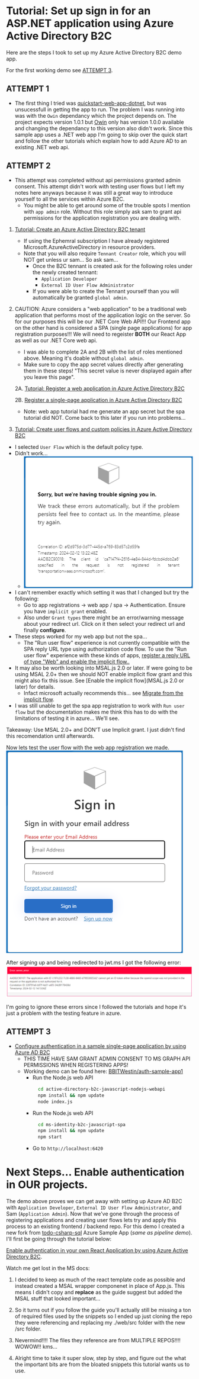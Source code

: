 # Tutorial: Set up sign in for an ASP.NET application using Azure Active Directory B2C

Here are the steps I took to set up my Azure Active Directory B2C demo app.

For the first working demo see [ATTEMPT 3](#ATTEMPT-3).

## ATTEMPT 1

- The first thing I tried was [quickstart-web-app-dotnet](https://learn.microsoft.com/en-us/azure/active-directory-b2c/quickstart-web-app-dotnet), but was unsucessfull in getting the app to run. The problem I was running into was with the `Owin` dependancy which the project depends on. The project expects version 1.0.1 but [Owin](https://www.nuget.org/packages/Owin/1.0.0?_src=template) only has version 1.0.0 available and changing the dependancy to this version also didn't work. Since this sample app uses a .NET web app I'm going to skip over the quick start and follow the other tutorials which explain how to add Azure AD to an existing .NET web api.

## ATTEMPT 2

- This attempt was completed without api permissions granted admin consent. This attempt didn't work with testing user flows but I left my notes here anyways because it was still a great way to introduce yourself to all the services within Azure B2C.
  - You might be able to get around some of the trouble spots I mention with `app admin` role. Without this role simply ask sam to grant api permissions for the application registration you are dealing with.

1. [Tutorial: Create an Azure Active Directory B2C tenant](https://learn.microsoft.com/en-us/azure/active-directory-b2c/tutorial-create-tenant)

   - If using the Ephemral subscription I have already registered Microsoft.AzureActiveDirectory in resource providers.
   - Note that you will also require `Tennant Creator` role, which you will NOT get unless ur sam... So ask sam...
     - Once the B2C tennant is created ask for the following roles under the newly created tennant:
       - `Application Developer`
       - `External ID User Flow Administrator`
     - If you were able to create the Tennant yourself than you will automatically be granted `global admin`.

2. CAUTION: Azure considers a "web application" to be a traditional web application that performs most of the application logic on the server. So for our purposes this will be our .NET Core Web API!!! Our Frontend app on the other hand is considered a SPA (single page applications) for app registration purposes!!! We will need to regeister **BOTH** our React App as well as our .NET Core web api.

   - I was able to complete 2A and 2B with the list of roles mentioned above. Meaning it's doable without `global admin`.
   - Make sure to copy the app secret values directly after generating them in these steps! "This secret value is never displayed again after you leave this page".

   2A. [Tutorial: Register a web application in Azure Active Directory B2C](https://learn.microsoft.com/en-us/azure/active-directory-b2c/tutorial-register-applications)

   2B. [Register a single-page application in Azure Active Directory B2C](https://learn.microsoft.com/en-us/azure/active-directory-b2c/tutorial-register-spa)

   - Note: web app tutorial had me generate an app secret but the spa tutorial did NOT. Come back to this later if you run into problems...

3. [Tutorial: Create user flows and custom policies in Azure Active Directory B2C](https://learn.microsoft.com/en-us/azure/active-directory-b2c/tutorial-create-user-flows?pivots=b2c-user-flow)

- I selected `User Flow` which is the default policy type.
- Didn't work...
  - ![error](sorry.png)
- I can't remember exactly which setting it was that I changed but try the following:
  - Go to app registrations -> web app / spa -> Authentication. Ensure you have `implicit grant` enabled.
  - Also under `Grant types` there might be an error/warning message about your redirect url. Click on it then select your redirect url and finally **configure**.
- These steps worked for my web app but not the spa...
  - The "Run user flow" experience is not currently compatible with the SPA reply URL type using authorization code flow. To use the "Run user flow" experience with these kinds of apps, [register a reply URL of type "Web" and enable the implicit flow..](https://learn.microsoft.com/en-us/azure/active-directory-b2c/tutorial-register-spa#enable-the-implicit-flow)
- It may also be worth looking into MSAL.js 2.0 or later. If were going to be using MSAL 2.0+ then we should NOT enable implicit flow grant and this might also fix this issue. See [Enable the implicit flow](MSAL.js 2.0 or later) for details.
  - Infact microsoft actually recommends this... see [Migrate from the implicit flow](https://learn.microsoft.com/en-us/azure/active-directory-b2c/tutorial-register-spa#migrate-from-the-implicit-flow).
- I was still unable to get the spa app registration to work with `Run user flow` but the documentation makes me think this has to do with the limitations of testing it in azure... We'll see.

Takeaway: Use MSAL 2.0+ and DON'T use Implicit grant. I just didn't find this recomendation until afterwards.

Now lets test the user flow with the web app registration we made.
![signup](signup.png)

After signing up and being redirected to jwt.ms I got the following error:
![error](error.png)

I'm going to ignore these errors since I followed the tutorials and hope it's just a problem with the testing feature in azure.

## ATTEMPT 3

- [Configure authentication in a sample single-page application by using Azure AD B2C](https://learn.microsoft.com/en-us/azure/active-directory-b2c/configure-authentication-sample-spa-app)
  - THIS TIME HAVE SAM GRANT ADMIN CONSENT TO MS GRAPH API PERMISSIONS WHEN REGISTERING APPS!
  - Working demo can be found here: [BBITWestin/auth-sample-app1](https://github.com/BBITWestin/auth-sample-app1)
    - Run the Node.js web API
      ```bash
        cd active-directory-b2c-javascript-nodejs-webapi
        npm install && npm update
        node index.js
      ```
    - Run the Node.js web API
      ```bash
        cd ms-identity-b2c-javascript-spa
        npm install && npm update
        npm start
      ```
    - Go to `http://localhost:6420`

# Next Steps... Enable authentication in **OUR** projects.

The demo above proves we can get away with setting up Azure AD B2C with `Application Developer`, `External ID User Flow Administrator`, and Sam (`Application Admin`). Now that we've gone through the process of registering applications and creating user flows lets try and apply this process to an existing frontend / backend repo. For this demo I created a new fork from [todo-csharp-sql](https://github.com/azure-samples/todo-csharp-sql/tree/main/) Azure Sample App (_same as pipeline demo_). I'll first be going through the tutorial below:

[Enable authentication in your own React Application by using Azure Active Directory B2C](https://learn.microsoft.com/en-us/azure/active-directory-b2c/enable-authentication-react-spa-app).

Watch me get lost in the MS docs:

1. I decided to keep as much of the react template code as possible and instead created a MSAL wrapper componenet in place of App.js. This means I didn't copy and **replace** as the guide suggest but added the MSAL stuff that looked important...

2. So it turns out if you follow the guide you'll actually still be missing a ton of required files used by the snippets so I ended up just cloning the repo they were referencing and replacing my ./web/src folder with the new /src folder.

3. Nevermind!!!! The files they reference are from MULTIPLE REPOS!!!! WOWOW!! kms...

4. Alright time to take it super slow, step by step, and figure out the what the important bits are from the bloated snippets this tutorial wants us to use.
